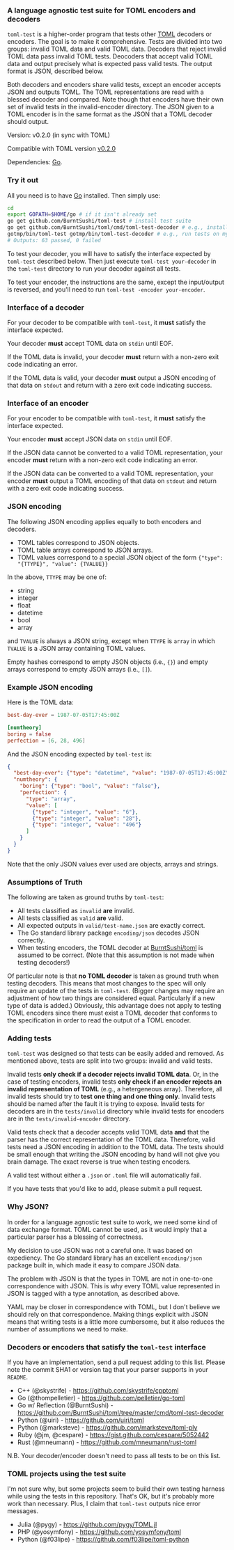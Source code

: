 ### A language agnostic test suite for TOML encoders and decoders

`toml-test` is a higher-order program that tests other 
[TOML](https://github.com/mojombo/toml)
decoders or encoders. The goal is to make it comprehensive.
Tests are divided into two groups: invalid TOML data and valid TOML 
data. Decoders that reject invalid TOML data pass invalid TOML tests. Deocoders 
that accept valid TOML data and output precisely what is expected pass valid 
tests. The output format is JSON, described below.

Both decoders and encoders share valid tests, except an encoder accepts JSON 
and outputs TOML. The TOML representations are read with a blessed decoder and 
compared. Note though that encoders have their own set of invalid tests in the 
invalid-encoder directory. The JSON given to a TOML encoder is in the same 
format as the JSON that a TOML decoder should output.

Version: v0.2.0 (in sync with TOML)

Compatible with TOML version
[v0.2.0](https://github.com/mojombo/toml/blob/master/versions/toml-v0.2.0.md)

Dependencies: [Go](http://golang.org).


### Try it out

All you need is to have [Go](http://golang.org) installed. Then simply
use:

```bash
cd
export GOPATH=$HOME/go # if it isn't already set
go get github.com/BurntSushi/toml-test # install test suite
go get github.com/BurntSushi/toml/cmd/toml-test-decoder # e.g., install my parser
gotmp/bin/toml-test gotmp/bin/toml-test-decoder # e.g., run tests on my parser
# Outputs: 63 passed, 0 failed
```

To test your decoder, you will have to satisfy the interface expected by 
`toml-test` described below. Then just execute `toml-test your-decoder` in the
`toml-test` directory to run your decoder against all tests.

To test your encoder, the instructions are the same, except the input/output
is reversed, and you'll need to run `toml-test -encoder your-encoder`.


### Interface of a decoder

For your decoder to be compatible with `toml-test`, it **must** satisfy the 
interface expected.

Your decoder **must** accept TOML data on `stdin` until EOF.

If the TOML data is invalid, your decoder **must** return with a non-zero
exit code indicating an error.

If the TOML data is valid, your decoder **must** output a JSON encoding of that 
data on `stdout` and return with a zero exit code indicating success.


### Interface of an encoder

For your encoder to be compatible with `toml-test`, it **must** satisfy the 
interface expected.

Your encoder **must** accept JSON data on `stdin` until EOF.

If the JSON data cannot be converted to a valid TOML representation, your 
encoder **must** return with a non-zero exit code indicating an error.

If the JSON data can be converted to a valid TOML representation, your encoder 
**must** output a TOML encoding of that data on `stdout` and return with a zero 
exit code indicating success.


### JSON encoding

The following JSON encoding applies equally to both encoders and decoders.

* TOML tables correspond to JSON objects.
* TOML table arrays correspond to JSON arrays.
* TOML values correspond to a special JSON object of the form
  `{"type": "{TTYPE}", "value": {TVALUE}}`

In the above, `TTYPE` may be one of:

* string
* integer
* float
* datetime
* bool
* array

and `TVALUE` is always a JSON string, except when `TTYPE` is `array` in which
`TVALUE` is a JSON array containing TOML values.

Empty hashes correspond to empty JSON objects (i.e., `{}`) and empty arrays 
correspond to empty JSON arrays (i.e., `[]`).


### Example JSON encoding

Here is the TOML data:

```toml
best-day-ever = 1987-07-05T17:45:00Z

[numtheory]
boring = false
perfection = [6, 28, 496]
```

And the JSON encoding expected by `toml-test` is:

```json
{
  "best-day-ever": {"type": "datetime", "value": "1987-07-05T17:45:00Z"},
  "numtheory": {
    "boring": {"type": "bool", "value": "false"},
    "perfection": {
      "type": "array",
      "value": [
        {"type": "integer", "value": "6"},
        {"type": "integer", "value": "28"},
        {"type": "integer", "value": "496"}
      ]
    }
  }
}
```

Note that the only JSON values ever used are objects, arrays and strings.


### Assumptions of Truth

The following are taken as ground truths by `toml-test`:

* All tests classified as `invalid` **are** invalid.
* All tests classified as `valid` **are** valid.
* All expected outputs in `valid/test-name.json` are exactly correct.
* The Go standard library package `encoding/json` decodes JSON correctly.
* When testing encoders, the TOML decoder at
  [BurntSushi/toml](https://github.com/BurntSushi/toml) is assumed to be 
  correct. (Note that this assumption is not made when testing decoders!)

Of particular note is that **no TOML decoder** is taken as ground truth when 
testing decoders. This means that most changes to the spec will only require an 
update of the tests in `toml-test`. (Bigger changes may require an adjustment 
of how two things are considered equal. Particularly if a new type of data is 
added.) Obviously, this advantage does not apply to testing TOML encoders since 
there must exist a TOML decoder that conforms to the specification in order to 
read the output of a TOML encoder.


### Adding tests

`toml-test` was designed so that tests can be easily added and removed. As 
mentioned above, tests are split into two groups: invalid and valid tests. 

Invalid tests **only check if a decoder rejects invalid TOML data**. Or, in the 
case of testing encoders, invalid tests **only check if an encoder rejects an 
invalid representation of TOML** (e.g., a hetergeneous array).
Therefore, all invalid tests should try to **test one thing and one thing 
only**. Invalid tests should be named after the fault it is trying to expose.
Invalid tests for decoders are in the `tests/invalid` directory while invalid 
tests for encoders are in the `tests/invalid-encoder` directory.

Valid tests check that a decoder accepts valid TOML data **and** that 
the parser has the correct representation of the TOML data. Therefore, valid 
tests need a JSON encoding in addition to the TOML data. The tests should be 
small enough that writing the JSON encoding by hand will not give you brain 
damage. The exact reverse is true when testing encoders.

A valid test without either a `.json` or `.toml` file will automatically fail.

If you have tests that you'd like to add, please submit a pull request.


### Why JSON?

In order for a language agnostic test suite to work, we need some kind of data 
exchange format. TOML cannot be used, as it would imply that a particular 
parser has a blessing of correctness.

My decision to use JSON was not a careful one. It was based on expediency. The 
Go standard library has an excellent `encoding/json` package built in, which 
made it easy to compare JSON data.

The problem with JSON is that the types in TOML are not in one-to-one 
correspondence with JSON. This is why every TOML value represented in JSON is 
tagged with a type annotation, as described above.

YAML may be closer in correspondence with TOML, but I don't believe we should
rely on that correspondence. Making things explicit with JSON means that 
writing tests is a little more cumbersome, but it also reduces the number of 
assumptions we need to make.


### Decoders or encoders that satisfy the `toml-test` interface

If you have an implementation, send a pull request adding to this list. Please 
note the commit SHA1 or version tag that your parser supports in your `README`.

* C++ (@skystrife) - https://github.com/skystrife/cpptoml
* Go (@thompelletier) - https://github.com/pelletier/go-toml
* Go w/ Reflection (@BurntSushi) - https://github.com/BurntSushi/toml/tree/master/cmd/toml-test-decoder
* Python (@uiri) - https://github.com/uiri/toml
* Python (@marksteve) - https://github.com/marksteve/toml-ply
* Ruby (@jm, @cespare) - https://gist.github.com/cespare/5052442
* Rust (@mneumann) - https://github.com/mneumann/rust-toml

N.B. Your decoder/encoder doesn't need to pass all tests to be on this list. 


### TOML projects using the test suite

I'm not sure why, but some projects seem to build their own testing harness 
while using the tests in this repository. That's OK, but it's probably more 
work than necessary. Plus, I claim that `toml-test` outputs nice error 
messages.

* Julia (@pygy) - https://github.com/pygy/TOML.jl
* PHP (@yosymfony) - https://github.com/yosymfony/toml
* Python (@f03lipe) - https://github.com/f03lipe/toml-python

